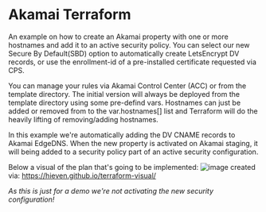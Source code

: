 # Akamai Terraform #

An example on how to create an Akamai property with one or more hostnames and add it to an active security policy.
You can select our new Secure By Default(SBD) option to automatically create LetsEncrypt DV records, or use the enrollment-id of a pre-installed certificate requested via CPS.

You can manage your rules via Akamai Control Center (ACC) or from the template directory. The initial version will always be deployed from the template directory using some pre-defind vars. Hostnames can just be added or removed from to the var.hostnames[] list and Terraform will do the heavily lifting of removing/adding hostnames.

In this example we're automatically adding the DV CNAME records to Akamai EdgeDNS. 
When the new property is activated on Akamai staging, it will being added to a security policy part of an active security configuration.

Below a visual of the plan that's going to be implemented: 
![image](https://user-images.githubusercontent.com/3455889/150530341-cb537a21-c45e-48bf-823f-b1429bd70f68.png)
created via: https://hieven.github.io/terraform-visual/

_As this is just for a demo we're not activating the new security configuration!_
